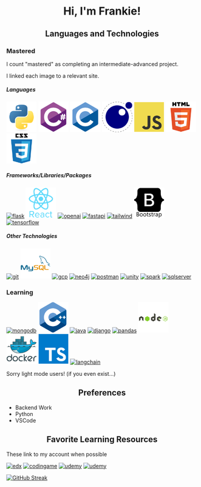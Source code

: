 <h1 align="center">Hi, I'm Frankie!</h1>


<h2 align="center">Languages and Technologies</h2>


<h3>Mastered</h3>
<p>I count "mastered" as completing an intermediate-advanced project.</p>
<p>I linked each image to a relevant site.</p>

<h5>Languages</h5>
<p align="left">
  <a href="https://www.python.org" target="_blank" rel="noreferrer"><img src="https://raw.githubusercontent.com/devicons/devicon/master/icons/python/python-original.svg" alt="python" width="80" height="80"/></a>
  <a href="https://learn.microsoft.com/en-us/dotnet/csharp/" target="_blank" rel="noreferrer"><img src="https://raw.githubusercontent.com/devicons/devicon/1119b9f84c0290e0f0b38982099a2bd027a48bf1/icons/csharp/csharp-original.svg" alt="c#" width="80" height="80"/></a>
  <a href="https://www.w3schools.com/c/c_intro.php" target="_blank" rel="noreferrer"><img src="https://raw.githubusercontent.com/devicons/devicon/1119b9f84c0290e0f0b38982099a2bd027a48bf1/icons/c/c-original.svg" alt="c" width="80" height="80"/></a>
  <a href="https://www.lua.org/" target="_blank" rel="noreferrer"><img src="https://raw.githubusercontent.com/devicons/devicon/1119b9f84c0290e0f0b38982099a2bd027a48bf1/icons/lua/lua-original.svg" alt="lua" width="80" height="80"/></a>
  <a href="https://developer.mozilla.org/en-US/docs/Web/JavaScript" target="_blank" rel="noreferrer"><img src="https://raw.githubusercontent.com/devicons/devicon/master/icons/javascript/javascript-original.svg" alt="javascript" width="80" height="80"/></a>
  <a href="https://www.w3.org/html/" target="_blank" rel="noreferrer"><img src="https://raw.githubusercontent.com/devicons/devicon/master/icons/html5/html5-original-wordmark.svg" alt="html5" width="80" height="80"/></a>
  <a href="https://www.w3schools.com/css/" target="_blank" rel="noreferrer"><img src="https://raw.githubusercontent.com/devicons/devicon/master/icons/css3/css3-original-wordmark.svg" alt="css3" width="80" height="80"/></a>
</p>


<h5>Frameworks/Libraries/Packages</h5>
<p align="left">
  <a href="https://flask.palletsprojects.com/" target="_blank" rel="noreferrer"><img src="https://cms-assets.tutsplus.com/uploads/users/30/posts/16037/preview_image/flask.png" alt="flask" width="80" height="80"/></a>
  <a href="https://reactjs.org/" target="_blank" rel="noreferrer"><img src="https://raw.githubusercontent.com/devicons/devicon/master/icons/react/react-original-wordmark.svg" alt="react" width="80" height="80"/></a>
  <a href="https://openai.com/" target="_blank" rel="noreferrer"><img src="https://upload.wikimedia.org/wikipedia/commons/thumb/0/04/ChatGPT_logo.svg/1200px-ChatGPT_logo.svg.png" alt="openai" width="80" height="80"/></a>
  <a href="https://fastapi.tiangolo.com/lo/" target="_blank" rel="noreferrer"><img src="https://cdn.worldvectorlogo.com/logos/fastapi.svg" alt="fastapi" width="80" height="80"/></a>
  <a href="https://tailwindcss.com/" target="_blank" rel="noreferrer"><img src="https://www.vectorlogo.zone/logos/tailwindcss/tailwindcss-icon.svg" alt="tailwind" width="80" height="80"/></a>
  <a href="https://getbootstrap.com" target="_blank" rel="noreferrer"><img src="https://raw.githubusercontent.com/devicons/devicon/master/icons/bootstrap/bootstrap-plain-wordmark.svg" alt="bootstrap" width="80" height="80"/></a>
   <a href="https://www.tensorflow.org" target="_blank" rel="noreferrer"><img src="https://www.vectorlogo.zone/logos/tensorflow/tensorflow-icon.svg" alt="tensorflow" width="80" height="80"/></a>
</p>


<h5>Other Technologies</h5>
<p align="left">
  <a href="https://git-scm.com/" target="_blank" rel="noreferrer"><img src="https://www.vectorlogo.zone/logos/git-scm/git-scm-icon.svg" alt="git" width="80" height="80"/></a>
  <a href="https://www.mysql.com/" target="_blank" rel="noreferrer"><img src="https://raw.githubusercontent.com/devicons/devicon/master/icons/mysql/mysql-original-wordmark.svg" alt="mysql" width="80" height="80"/></a>
  <a href="https://cloud.google.com/" target="_blank" rel="noreferrer"><img src="https://cdn.worldvectorlogo.com/logos/google-cloud-1.svg" alt="gcp" width="80" height="80"/></a>
  <a href="https://neo4j.com/" target="_blank" rel="noreferrer"><img src="https://neo4j.com/wp-content/themes/neo4jweb/v2-templates/brand/assets/logo-section-4.svg" alt="neo4j" width="80" height="80"/></a>
  <a href="https://postman.com" target="_blank" rel="noreferrer"><img src="https://www.vectorlogo.zone/logos/getpostman/getpostman-icon.svg" alt="postman" width="80" height="80"/></a>
  <a href="https://unity.com/" target="_blank" rel="noreferrer"><img src="https://companieslogo.com/img/orig/U-ea48bc1d.png?t=1634728034" alt="unity" width="80" height="80"/></a>
  <a href="https://spark.apache.org/" target="_blank" rel="noreferrer"><img src="https://cdn.icon-icons.com/icons2/2699/PNG/512/apache_spark_logo_icon_170560.png" alt="spark" width="80" height="80"/></a>
  <a href="https://www.microsoft.com/en-us/sql-server/sql-server-downloads" target="_blank" rel="noreferrer"><img src="https://user-images.githubusercontent.com/4249331/52232852-e2c4f780-28bd-11e9-835d-1e3cf3e43888.png" alt="sqlserver" width="80" height="80"/></a>
</p>
	
	
<h3>Learning</h3>
<p align="left"> 
  <a href="https://www.mongodb.com/" target="_blank" rel="noreferrer"><img src="https://cdn.iconscout.com/icon/free/png-256/free-mongodb-3629020-3030245.png" alt="mongodb" width="80" height="80"/></a>
  <a href="https://cplusplus.com/" target="_blank" rel="noreferrer"><img src="https://raw.githubusercontent.com/devicons/devicon/1119b9f84c0290e0f0b38982099a2bd027a48bf1/icons/cplusplus/cplusplus-original.svg" alt="cpp" width="80" height="80"/></a>
   <a href="https://www.java.com/en/" target="_blank" rel="noreferrer"><img src="https://cdn.worldvectorlogo.com/logos/java-14.svg" alt="java" width="80" height="80"/></a>
  <a href="https://www.djangoproject.com/" target="_blank" rel="noreferrer"><img src="https://cdn.worldvectorlogo.com/logos/django.svg" alt="django" width="80" height="80"/></a>
  <a href="https://pandas.pydata.org/" target="_blank" rel="noreferrer"><img src="https://pandas.pydata.org//static/img/favicon_white.ico" alt="pandas" width="80" height="80"/></a>
  <a href="https://nodejs.org" target="_blank" rel="noreferrer"><img src="https://raw.githubusercontent.com/devicons/devicon/master/icons/nodejs/nodejs-original-wordmark.svg" alt="nodejs" width="80" height="80"/></a>
  <a href="https://www.docker.com/" target="_blank" rel="noreferrer"><img src="https://raw.githubusercontent.com/devicons/devicon/master/icons/docker/docker-original-wordmark.svg" alt="docker" width="80" height="80"/></a>
  <a href="https://www.typescriptlang.org/" target="_blank" rel="noreferrer"><img src="https://raw.githubusercontent.com/devicons/devicon/master/icons/typescript/typescript-original.svg" alt="typescript" width="80" height="80"/></a>
  <a href="https://python.langchain.com/en/latest/index.html" target="_blank" rel="noreferrer"><img src="https://res.cloudinary.com/crunchbase-production/image/upload/c_lpad,h_170,w_170,f_auto,b_white,q_auto:eco,dpr_1/hevtyfb5n5huqafmexo6" alt="langchain" width="80" height="80"/></a>
</p>


<p>Sorry light mode users! (if you even exist...)</p>


<h2 align="center">Preferences</h2>
<ul>
	<li>Backend Work</li>
	<li>Python</li>
	<li>VSCode</li>
</ul>


<h2 align="center">Favorite Learning Resources</h2>
<p align="left">
	<p>These link to my account when possible</p>
  <a href="https://www.edx.org/learn/computer-programming?linked_from=sitenav&list=subjects" target="_blank" rel="noreferrer"><img src="https://upload.wikimedia.org/wikipedia/commons/thumb/c/cd/EdX_newer_logo.svg/2560px-EdX_newer_logo.svg.png" alt="edx" width="80" height="80"/></a>
  <a href="https://www.codingame.com/profile/1cd2accf0b6cde9d27ebe7af25552e791840973" target="_blank" rel="noreferrer"><img src="https://encrypted-tbn0.gstatic.com/images?q=tbn:ANd9GcSQ-atXcV-5GLnp7AbIZlvUIUUQKpOI18rpvHadVyXlzNQfPubK4pkOqtZPTjflp5LAQs8:https://lookaside.fbsbx.com/lookaside/crawler/media/%3Fmedia_id%3D100064601835395&usqp=CAU" alt="codingame" width="80" height="80"/></a>
  <a href="https://leetcode.com/frankiegriffin107/" target="_blank" rel="noreferrer"><img src="https://leetcode.com/static/images/LeetCode_logo_rvs.png" alt="udemy" width="80" height="80"/></a>
  <a href="https://www.udemy.com/" target="_blank" rel="noreferrer"><img src="https://companieslogo.com/img/orig/UDMY.D-ad1cfee4.png?t=1635531363" alt="udemy" width="80" height="80"/></a>
</p>


[![GitHub Streak](http://github-readme-streak-stats.herokuapp.com?user=Username-107&theme=dark&background=000000)](https://git.io/streak-stats)